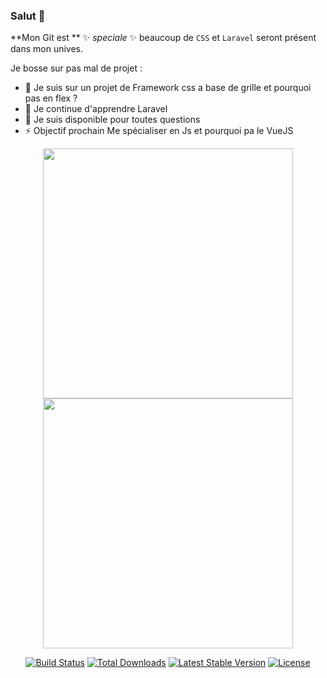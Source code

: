 ### Salut 👋

**Mon Git est **  ✨ _speciale_ ✨ beaucoup de `CSS` et `Laravel` seront présent dans mon unives.

Je bosse sur pas mal de projet :

- 🔭 Je suis sur un projet de Framework css a base de grille et pourquoi pas en flex ?
- 🌱 Je continue d'apprendre Laravel
- 💬 Je suis disponible pour toutes questions
- ⚡ Objectif prochain Me spécialiser en Js et pourquoi pa le VueJS

<p align="center">
  <img src="https://raw.githubusercontent.com/laravel/art/master/logo-lockup/5%20SVG/2%20CMYK/1%20Full%20Color/laravel-logolockup-cmyk-red.svg" width="400">
  <img src="https://cdn.worldvectorlogo.com/logos/css3.svg" width="400">
</p>

<p align="center">
<a href="https://travis-ci.org/laravel/framework"><img src="https://travis-ci.org/laravel/framework.svg" alt="Build Status"></a>
<a href="https://packagist.org/packages/laravel/framework"><img src="https://img.shields.io/packagist/dt/laravel/framework" alt="Total Downloads"></a>
<a href="https://packagist.org/packages/laravel/framework"><img src="https://img.shields.io/packagist/v/laravel/framework" alt="Latest Stable Version"></a>
<a href="https://packagist.org/packages/laravel/framework"><img src="https://img.shields.io/packagist/l/laravel/framework" alt="License"></a>
</p>

